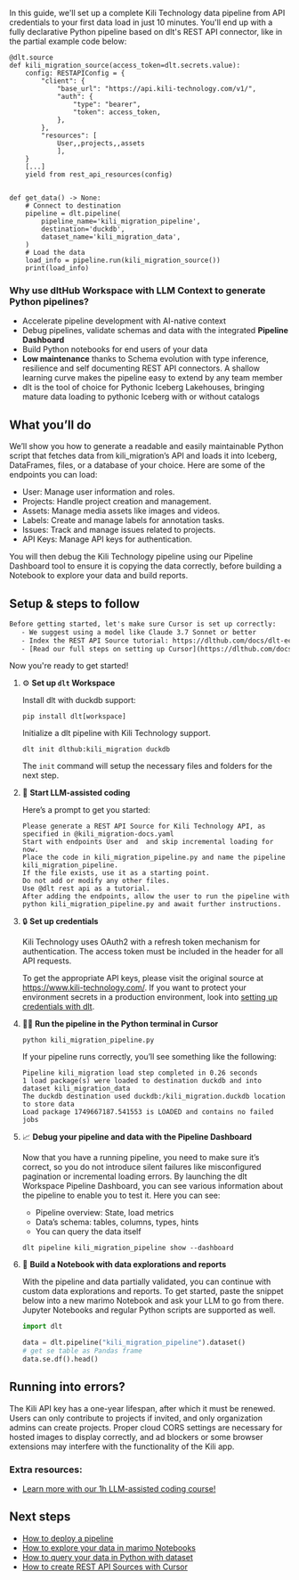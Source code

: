 In this guide, we'll set up a complete Kili Technology data pipeline from API credentials to your first data load in just 10 minutes. You'll end up with a fully declarative Python pipeline based on dlt's REST API connector, like in the partial example code below:

```python-outcome
@dlt.source
def kili_migration_source(access_token=dlt.secrets.value):
    config: RESTAPIConfig = {
        "client": {
            "base_url": "https://api.kili-technology.com/v1/",
            "auth": {
                "type": "bearer",
                "token": access_token,
            },
        },
        "resources": [
            User,,projects,,assets
            ],
    }
    [...]
    yield from rest_api_resources(config)


def get_data() -> None:
    # Connect to destination
    pipeline = dlt.pipeline(
        pipeline_name='kili_migration_pipeline',
        destination='duckdb',
        dataset_name='kili_migration_data', 
    )
    # Load the data
    load_info = pipeline.run(kili_migration_source())
    print(load_info) 
```

### Why use dltHub Workspace with LLM Context to generate Python pipelines?

- Accelerate pipeline development with AI-native context
- Debug pipelines, validate schemas and data with the integrated **Pipeline Dashboard**
- Build Python notebooks for end users of your data
- **Low maintenance** thanks to Schema evolution with type inference, resilience and self documenting REST API connectors. A shallow learning curve makes the pipeline easy to extend by any team member
- dlt is the tool of choice for Pythonic Iceberg Lakehouses, bringing mature data loading to pythonic Iceberg with or without catalogs

## What you’ll do

We’ll show you how to generate a readable and easily maintainable Python script that fetches data from kili_migration’s API and loads it into Iceberg, DataFrames, files, or a database of your choice. Here are some of the endpoints you can load:

- User: Manage user information and roles.
- Projects: Handle project creation and management.
- Assets: Manage media assets like images and videos.
- Labels: Create and manage labels for annotation tasks.
- Issues: Track and manage issues related to projects.
- API Keys: Manage API keys for authentication.

You will then debug the Kili Technology pipeline using our Pipeline Dashboard tool to ensure it is copying the data correctly, before building a Notebook to explore your data and build reports.

## Setup & steps to follow

```default
Before getting started, let's make sure Cursor is set up correctly:
   - We suggest using a model like Claude 3.7 Sonnet or better
   - Index the REST API Source tutorial: https://dlthub.com/docs/dlt-ecosystem/verified-sources/rest_api/ and add it to context as **@dlt rest api**
   - [Read our full steps on setting up Cursor](https://dlthub.com/docs/dlt-ecosystem/llm-tooling/cursor-restapi#23-configuring-cursor-with-documentation)
```

Now you're ready to get started!

1. ⚙️ **Set up `dlt` Workspace**
    
    Install dlt with duckdb support:
    ```shell
    pip install dlt[workspace]
    ```

    Initialize a dlt pipeline with Kili Technology support.
    ```shell
    dlt init dlthub:kili_migration duckdb
    ```

    The `init` command will setup the necessary files and folders for the next step.
    
2. 🤠 **Start LLM-assisted coding**
    
    Here’s a prompt to get you started:
    
    ```prompt
    Please generate a REST API Source for Kili Technology API, as specified in @kili_migration-docs.yaml 
    Start with endpoints User and  and skip incremental loading for now. 
    Place the code in kili_migration_pipeline.py and name the pipeline kili_migration_pipeline. 
    If the file exists, use it as a starting point. 
    Do not add or modify any other files. 
    Use @dlt rest api as a tutorial. 
    After adding the endpoints, allow the user to run the pipeline with python kili_migration_pipeline.py and await further instructions.
    ```

    
3. 🔒 **Set up credentials** 
    
    Kili Technology uses OAuth2 with a refresh token mechanism for authentication. The access token must be included in the header for all API requests.
    
    To get the appropriate API keys, please visit the original source at https://www.kili-technology.com/.
    If you want to protect your environment secrets in a production environment, look into [setting up credentials with dlt](https://dlthub.com/docs/walkthroughs/add_credentials).
    
4. 🏃‍♀️ **Run the pipeline in the Python terminal in Cursor**
    
    ```shell
    python kili_migration_pipeline.py
    ```
    
    If your pipeline runs correctly, you’ll see something like the following:
    
    ```shell
    Pipeline kili_migration load step completed in 0.26 seconds
    1 load package(s) were loaded to destination duckdb and into dataset kili_migration_data
    The duckdb destination used duckdb:/kili_migration.duckdb location to store data
    Load package 1749667187.541553 is LOADED and contains no failed jobs
    ```
    
5. 📈 **Debug your pipeline and data with the Pipeline Dashboard**

    Now that you have a running pipeline, you need to make sure it’s correct, so you do not introduce silent failures like misconfigured pagination or incremental loading errors. By launching the dlt Workspace Pipeline Dashboard, you can see various information about the pipeline to enable you to test it. Here you can see:
    - Pipeline overview: State, load metrics
    - Data’s schema: tables, columns, types, hints
    - You can query the data itself
    
    ```shell
    dlt pipeline kili_migration_pipeline show --dashboard
    ```
    
6. 🐍 **Build a Notebook with data explorations and reports**

    With the pipeline and data partially validated, you can continue with custom data explorations and reports. To get started, paste the snippet below into a new marimo Notebook and ask your LLM to go from there. Jupyter Notebooks and regular Python scripts are supported as well.

    
    ```python
    import dlt

   data = dlt.pipeline("kili_migration_pipeline").dataset()
   # get se table as Pandas frame
   data.se.df().head()
    ```

## Running into errors?

The Kili API key has a one-year lifespan, after which it must be renewed. Users can only contribute to projects if invited, and only organization admins can create projects. Proper cloud CORS settings are necessary for hosted images to display correctly, and ad blockers or some browser extensions may interfere with the functionality of the Kili app.

### Extra resources:

- [Learn more with our 1h LLM-assisted coding course!](https://www.youtube.com/watch?v=GGid70rnJuM)

## Next steps

- [How to deploy a pipeline](https://dlthub.com/docs/walkthroughs/deploy-a-pipeline)
- [How to explore your data in marimo Notebooks](https://dlthub.com/docs/general-usage/dataset-access/marimo)
- [How to query your data in Python with dataset](https://dlthub.com/docs/general-usage/dataset-access/dataset)
- [How to create REST API Sources with Cursor](https://dlthub.com/docs/dlt-ecosystem/llm-tooling/cursor-restapi)